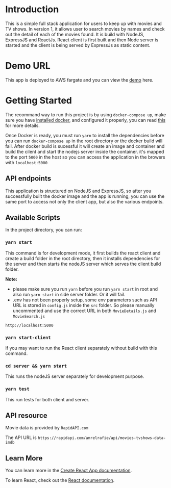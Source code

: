 # Introduction

This is a simple full stack application for users to keep up with movies and TV shows. In version 1,
it allows user to search movies by names and check out the detail of each of the movies found. It is
build with NodeJS, ExpressJS and ReactJs. React client is first built and then Node server is started
and the client is being served by ExpressJs as static content.

# Demo URL

This app is deployed to AWS fargate and you can view the [demo](http://3.94.158.145:5000/) here.

# Getting Started

The recommand way to run this project is by using `docker-compose up`, make sure you have [installed docker](https://www.docker.com/?utm_source=google&utm_medium=cpc&utm_campaign=dockerhomepage&utm_content=namer&utm_term=dockerhomepage&utm_budget=growth&gclid=Cj0KCQiAhMOMBhDhARIsAPVml-EL5wV4L0a85P7lPdSyg_CBr8TUYGK_BLEL2L3f9iLd2MpCJWGj9sMaAjOnEALw_wcB), and configured it properly, you can read [this](https://docs.docker.com/desktop/mac/install/) for more details.

Once Docker is ready, you must run `yarn` to install the dependencies before you can run `docker-compose up` in the root directory or the docker build will fail. After docker build is sucessful it will create an image and container and build the cilent and start the nodejs server inside the container.
it's mapped to the port `5000` in the host so you can access the application in the browers with `localhost:5000`

## API endpoints

This application is structured on NodeJS and ExpressJS, so after you successfully built the docker image and the app is running, you can use the same port to access
not only the client app, but also the various endpoints.

## Available Scripts

In the project directory, you can run:

### `yarn start`

This command is for development mode, it first builds the react client and create a build folder in the root directory, then it installs dependencies for the server and then starts the nodeJS server which serves the client build folder.

**Note:**

- please make sure you run `yarn` before you run `yarn start` in root and also run `yarn start` in side server folder. Or it will fail.
- .env has not been properly setup, some env parameters such as API URL is stored in `config.js` inside the `src` folder. So please manually uncommented and use the correct URL in both `MovieDetails.js` and `MovieSearch.js`

`http://localhost:5000`

### `yarn start-client`

If you may want to run the React client separately without build with this command.

### `cd server && yarn start`

This runs the nodeJS server separately for development purpose.

### `yarn test`

This run tests for both client and server.

## API resource

Movie data is provided by `RapidAPI.com`

The API URL is `https://rapidapi.com/amrelrafie/api/movies-tvshows-data-imdb`

## Learn More

You can learn more in the [Create React App documentation](https://facebook.github.io/create-react-app/docs/getting-started).

To learn React, check out the [React documentation](https://reactjs.org/).
